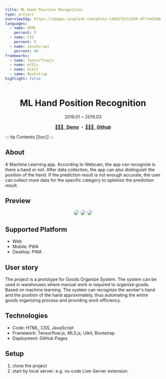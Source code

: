 ```yaml
---
title: ML Hand Position Recognition
type: project
overviewImg: https://images.unsplash.com/photo-1468276311594-df7cb65d8df6?ixid=MXwxMjA3fDB8MHxwaG90by1wYWdlfHx8fGVufDB8fHw%3D&ixlib=rb-1.2.1&auto=format&fit=crop&w=1050&q=80
languages:
  - name: HTML
    percent: 5
  - name: CSS
    percent: 5
  - name: JavaScript
    percent: 90
frameworks:
  - name: Tensorflowjs
  - name: ml5js
  - name: Uikit
  - name: Bootstrap
highlight: false
---
```


<h1 align="center">ML Hand Position Recognition</h1>
<div align="center">2019.01 ~ 2019.03</div>

<p align="center">
  <strong>
    <a href="https://jooyoo.github.io/ML5-mlknn/">🤹🏻‍♂️ &nbsp; Demo</a>
    ・ <a href="https://github.com/JooYoo/ML5-mlknn">👨🏻‍💻 &nbsp; Github</a>
  </strong>
</p>

::: tip Contents
[[toc]]
:::

## About

A Machine Learning app. According to Webcam, the app can recognize is there a hand or not. After data collection, the app can also distinguish the position of the hand. If the prediction result is not enough accurate, the user can collect more data for the specific category to optimize the prediction result.

## Preview

<p align="center">
    <img style="border-radius: 10px; border: 1px lightgray solid;" src="https://live.staticflickr.com/65535/47993649073_601f917fbb_b.jpg" />
    <img style="border-radius: 10px; border: 1px lightgray solid;" src="https://live.staticflickr.com/65535/47993627727_1ba9eaefe2_z.jpg" />
    <img style="border-radius: 10px; border: 1px lightgray solid;" src="https://live.staticflickr.com/65535/47993671341_4b9a7066ea_z.jpg" />
</p>

## Supported Platform

- Web
- Mobile: PWA
- Desktop: PWA

## **User story**

The project is a prototype for Goods Organize System. The system can be used in warehouses where manual work is required to organize goods. Based on machine learning. The system can recognize the worker's hand and the position of the hand approximately, thus automating the entire goods organizing process and providing work efficiency.

## **Technologies**

- Code: HTML, CSS, JavaScript
- Framework: Tensorflow.js, ML5.js, Uikit, Bootstrap
- Deployment: GitHub Pages

## **Setup**

1. clone the project
2. start by local server: e.g. vs-code Live-Server extension.
